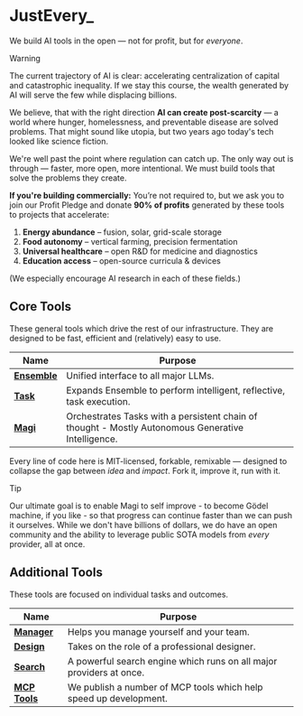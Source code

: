 # JustEvery_

We build AI tools in the open — not for profit, but for *everyone*.

> [!WARNING]
> The current trajectory of AI is clear: accelerating centralization of capital and catastrophic inequality. If we stay this course, the wealth generated by AI will serve the few while displacing billions.

We believe, that with the right direction **AI can create post-scarcity** — a world where hunger, homelessness, and preventable disease are solved problems. That might sound like utopia, but two years ago today's tech looked like science fiction.

We're well past the point where regulation can catch up. The only way out is through — faster, more open, more intentional. We must build tools that solve the problems they create.

**If you're building commercially:**
You’re not required to, but we ask you to join our Profit Pledge and donate **90% of profits** generated by these tools to projects that accelerate:

1. **Energy abundance** – fusion, solar, grid-scale storage  
2. **Food autonomy** – vertical farming, precision fermentation  
3. **Universal healthcare** – open R&D for medicine and diagnostics  
4. **Education access** – open-source curricula & devices

(We especially encourage AI research in each of these fields.)

## Core Tools

These general tools which drive the rest of our infrastructure. They are designed to be fast, efficient and (relatively) easy to use.

| Name | Purpose |
|------|---------|
| **[Ensemble](https://github.com/just-every/ensemble)** | Unified interface to all major LLMs. |
| **[Task](https://github.com/just-every/task)** | Expands Ensemble to perform intelligent, reflective, task execution. |
| **[Magi](https://github.com/just-every/magi)** | Orchestrates Tasks with a persistent chain of thought - Mostly Autonomous Generative Intelligence. |

Every line of code here is MIT-licensed, forkable, remixable — designed to collapse the gap between *idea* and *impact*.
Fork it, improve it, run with it.

> [!TIP]
> Our ultimate goal is to enable Magi to self improve - to become Gödel machine, if you like - so that progress can continue faster than we can push it ourselves. While we don't have billions of dollars, we do have an open community and the ability to leverage public SOTA models from *every* provider, all at once.

## Additional Tools

These tools are focused on individual tasks and outcomes.

| Name | Purpose |
|------|---------|
| **[Manager](https://github.com/just-every/manager)** | Helps you manage yourself and your team. |
| **[Design](https://github.com/just-every/design)** | Takes on the role of a professional designer. |
| **[Search](https://github.com/just-every/search)** | A powerful search engine which runs on all major providers at once. |
| **[MCP Tools](https://github.com/orgs/just-every/repositories?q=mcp)** | We publish a number of MCP tools which help speed up development. |
